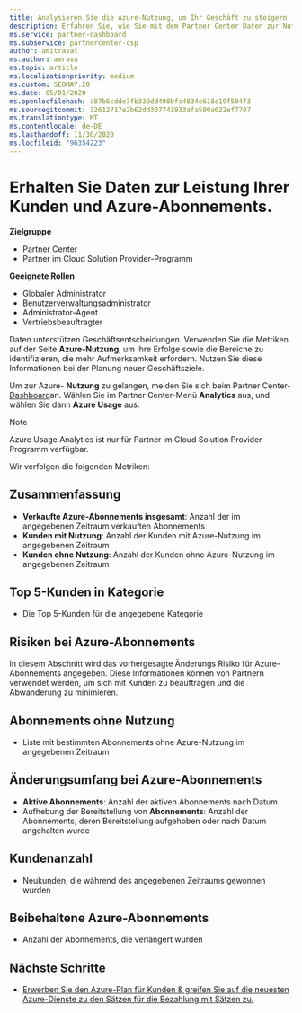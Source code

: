 ```yaml
---
title: Analysieren Sie die Azure-Nutzung, um Ihr Geschäft zu steigern
description: Erfahren Sie, wie Sie mit dem Partner Center Daten zur Nutzung der Azure-Abonnements ihrer Kunden erhalten. Zu den Daten gehören Abonnements, die verkauft, gefährdet und verwendet werden.
ms.service: partner-dashboard
ms.subservice: partnercenter-csp
author: amitravat
ms.author: amrava
ms.topic: article
ms.localizationpriority: medium
ms.custom: SEOMAY.20
ms.date: 05/01/2020
ms.openlocfilehash: a87b6cdde7fb339dd498bfa4834e618c19f504f3
ms.sourcegitcommit: 32612717e2b62dd307741933afa580a622ef7787
ms.translationtype: MT
ms.contentlocale: de-DE
ms.lasthandoff: 11/30/2020
ms.locfileid: "96354223"
---
```

# <a name="get-data-about-how-well-your-customers-and-azure-subscriptions-are-doing"></a>Erhalten Sie Daten zur Leistung Ihrer Kunden und Azure-Abonnements.

**Zielgruppe**

- Partner Center
- Partner im Cloud Solution Provider-Programm

**Geeignete Rollen**

- Globaler Administrator
- Benutzerverwaltungsadministrator
- Administrator-Agent
- Vertriebsbeauftragter

Daten unterstützen Geschäftsentscheidungen. Verwenden Sie die Metriken auf der Seite **Azure-Nutzung**, um Ihre Erfolge sowie die Bereiche zu identifizieren, die mehr Aufmerksamkeit erfordern. Nutzen Sie diese Informationen bei der Planung neuer Geschäftsziele.

Um zur Azure- **Nutzung** zu gelangen, melden Sie sich beim Partner Center- [Dashboard](https://partner.microsoft.com/dashboard)an. Wählen Sie im Partner Center-Menü **Analytics** aus, und wählen Sie dann **Azure Usage** aus.

> [!NOTE]
> Azure Usage Analytics ist nur für Partner im Cloud Solution Provider-Programm verfügbar.

Wir verfolgen die folgenden Metriken:

## <a name="summary"></a>Zusammenfassung

- **Verkaufte Azure-Abonnements insgesamt**: Anzahl der im angegebenen Zeitraum verkauften Abonnements  
- **Kunden mit Nutzung**: Anzahl der Kunden mit Azure-Nutzung im angegebenen Zeitraum  
- **Kunden ohne Nutzung**: Anzahl der Kunden ohne Azure-Nutzung im angegebenen Zeitraum  

## <a name="top-5-customers-in-category"></a>Top 5-Kunden in Kategorie

- Die Top 5-Kunden für die angegebene Kategorie  

## <a name="azure-subscriptions-at-risk"></a>Risiken bei Azure-Abonnements

In diesem Abschnitt wird das vorhergesagte Änderungs Risiko für Azure-Abonnements angegeben. Diese Informationen können von Partnern verwendet werden, um sich mit Kunden zu beauftragen und die Abwanderung zu minimieren.

## <a name="subscriptions-without-usage"></a>Abonnements ohne Nutzung

- Liste mit bestimmten Abonnements ohne Azure-Nutzung im angegebenen Zeitraum  

## <a name="azure-subscription-churn"></a>Änderungsumfang bei Azure-Abonnements

- **Aktive Abonnements**: Anzahl der aktiven Abonnements nach Datum  
- Aufhebung der Bereitstellung von **Abonnements**: Anzahl der Abonnements, deren Bereitstellung aufgehoben oder nach Datum angehalten wurde  

## <a name="customer-count"></a>Kundenanzahl

- Neukunden, die während des angegebenen Zeitraums gewonnen wurden  

## <a name="azure-subscription-retention"></a>Beibehaltene Azure-Abonnements

- Anzahl der Abonnements, die verlängert wurden

 ## <a name="next-steps"></a>Nächste Schritte

- [Erwerben Sie den Azure-Plan für Kunden & greifen Sie auf die neuesten Azure-Dienste zu den Sätzen für die Bezahlung mit Sätzen zu.](purchase-azure-plan.md)
